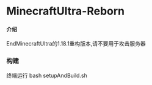 # MinecraftUltra-Reborn

#### 介绍
EndMinecraftUltra的1.18.1重构版本,请不要用于攻击服务器

### 构建
终端运行 bash setupAndBuild.sh


